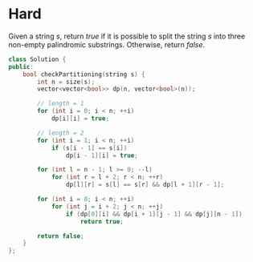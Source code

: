 # Hard

Given a string $s$, return $true$ if it is possible to split the string $s$ into three non-empty palindromic substrings. Otherwise, return $false$.​​​​​

```cpp
class Solution {
public:
    bool checkPartitioning(string s) {
        int n = size(s);
        vector<vector<bool>> dp(n, vector<bool>(n));

        // length = 1
        for (int i = 0; i < n; ++i)
            dp[i][i] = true;

        // length = 2
        for (int i = 1; i < n; ++i)
            if (s[i - 1] == s[i])
                dp[i - 1][i] = true;

        for (int l = n - 1; l >= 0; --l)
            for (int r = l + 2; r < n; ++r)
                dp[l][r] = s[l] == s[r] && dp[l + 1][r - 1];

        for (int i = 0; i < n; ++i)
            for (int j = i + 2; j < n; ++j)
                if (dp[0][i] && dp[i + 1][j - 1] && dp[j][n - 1])
                    return true;

        return false;
    }
};
```
